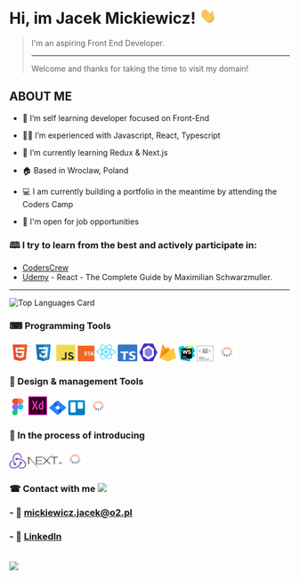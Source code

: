 # Hi, im Jacek Mickiewicz! <img src="assets\wave.gif" width="30px">

> I'm an aspiring Front End Developer. <hr>
>  Welcome and thanks for taking the time to visit my domain!


## ABOUT ME

- 📖 I’m self learning developer focused on Front-End

- 👨‍💻 I’m experienced with Javascript, React, Typescript

- 🌱 I’m currently learning Redux & Next.js

- 🏠 Based in Wroclaw, Poland

- 💻 I am currently building a portfolio in the meantime by attending the Coders Camp

- 💬 I'm open for job opportunities

### 🕮 I try to learn from the best and actively participate in:

- [CodersCrew](https://coderscrew.pl/)
- [Udemy](https://www.udemy.com/) - React - The Complete Guide by Maximilian Schwarzmuller.

<hr>

![Top Languages Card](https://github-readme-stats.vercel.app/api/top-langs/?username=JaCoWymowny&layout=compact&theme=dracula)


### ⌨ Programming Tools

<span><img src="assets/badges/html5.svg" alt="html5" title="html5" width="38" height="38"/></span>
<span><img src="assets/badges/css3.svg" alt="css3" title="css3" width="38" height="38"/></span>
<span><img src="assets/badges/js.svg" alt="javascript" title="javascript" width="35" height="30"/></span>
<span><img src="assets/badges/es6.svg" alt="es6" title="es6" width="30" height="28"/></span>
<span><img src="assets/badges/react.svg" alt="react" title="react" width="34" height="34"/></span>
<span><img src="assets/badges/typescript.svg" alt="typescript" title="typescript" width="35" height="30"/></span>
<span><img src="assets/badges/eslint.svg" alt="eslint" title="eslint" width="32" height="32"/></span>
<span><img src="assets/badges/firebase.svg" alt="firebase" title="firebase" width="30" height="30"/></span>
<span><img src="assets/badges/webstorm.svg" alt="webstorm" title="webstorm" width="30" height="28"/></span>
<span><img src="assets/badges/styled-components.svg" alt="styled-components" title="styled-components" width="30" height="28"/></span>
<span><img src="assets/badges/loading.svg" alt="loading" title="loading" width="40" height="34"/></span>

### 🎨 Design & management Tools

<span><img src="assets/badges/figma.svg" alt="figma" title="figma" width="30" height="30"/></span>
<span><img src="assets/badges/adobexd.svg" alt="adobexd" title="adobexd" width="34" height="34"/></span>
<span><img src="assets/badges/jira.svg" alt="jira" title="jira" width="30" height="27"/></span>
<span><img src="assets/badges/trello.svg" alt="jira" title="jira" width="30" height="27"/></span>
<span><img src="assets/badges/loading.svg" alt="loading" title="loading" width="40" height="34"/></span>


### 📜 In the process of introducing 

<span><img src="assets/badges/redux.svg" alt="redux" title="redux" width="30" height="28"/></span>
<span><img src="assets/badges/next-js.svg" alt="next-js" title="next-js" width="60px" height="28"/></span>
<span><img src="assets/badges/loading.svg" alt="loading" title="loading" width="40" height="34"/></span>

### ☎ Contact with me <img src='https://raw.githubusercontent.com/ShahriarShafin/ShahriarShafin/main/Assets/handshake.gif' width="100px">
<h3>- 📧 <a href="mailto:mickiewicz.jacek@o2.pl">mickiewicz.jacek@o2.pl</a> </h3>
<h3>- 🔗 <a href="https://www.linkedin.com/in/jacek-mickiewicz-4b4563238/">LinkedIn</a> </h3>
<br/>
<div>
<a href = 'https://github.com/JaCoWymowny'> <img width = '32px' align= 'center' src="https://raw.githubusercontent.com/rahulbanerjee26/githubAboutMeGenerator/main/icons/github.svg"/></a>
</div>
